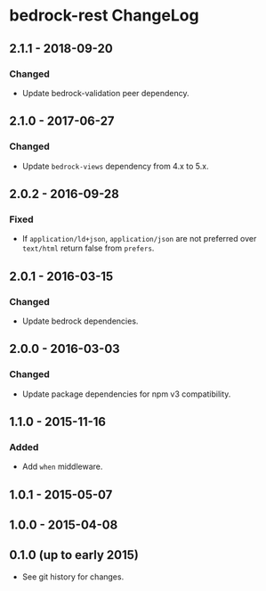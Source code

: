 # bedrock-rest ChangeLog

## 2.1.1 - 2018-09-20

### Changed
- Update bedrock-validation peer dependency.

## 2.1.0 - 2017-06-27

### Changed
- Update `bedrock-views` dependency from 4.x to 5.x.

## 2.0.2 - 2016-09-28

### Fixed
- If `application/ld+json`, `application/json` are not preferred
  over `text/html` return false from `prefers`.

## 2.0.1 - 2016-03-15

### Changed
- Update bedrock dependencies.

## 2.0.0 - 2016-03-03

### Changed
- Update package dependencies for npm v3 compatibility.

## 1.1.0 - 2015-11-16

### Added
- Add `when` middleware.

## 1.0.1 - 2015-05-07

## 1.0.0 - 2015-04-08

## 0.1.0 (up to early 2015)

- See git history for changes.
